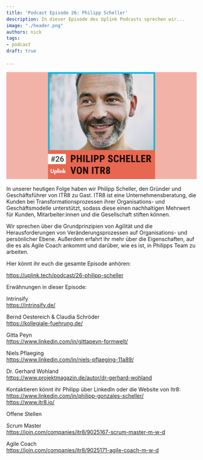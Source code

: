 ```yaml
---
title: 'Podcast Episode 26: Philipp Scheller'
description: In dieser Episode des Uplink Podcasts sprechen wir...
image: "./header.png"
authors: nick
tags:
- podcast
draft: true

---
```


![](header.png)

In unserer heutigen Folge haben wir Philipp Scheller, den Gründer und Geschäftsführer von ITR8 zu Gast. ITR8 ist eine Unternehmensberatung, die Kunden bei Transformationsprozessen ihrer Organisations- und Geschäftsmodelle unterstützt, sodass diese einen nachhaltigen Mehrwert für Kunden, Mitarbeiter:innen und die Gesellschaft stiften können.

Wir sprechen über die Grundprinzipien von Agilität und die Herausforderungen von Veränderungsprozessen auf Organisations- und persönlicher Ebene. Außerdem erfahrt ihr mehr über die Eigenschaften, auf die es als Agile Coach ankommt und darüber, wie es ist, in Philipps Team zu arbeiten.

<!--truncate-->

Hier könnt ihr euch die gesamte Episode anhören:

<emb>https://uplink.tech/podcast/26-philipp-scheller</emb>

Erwähnungen in dieser Episode:

Intrinsify<br />
https://intrinsify.de/

Bernd Oestereich & Claudia Schröder<br />
https://kollegiale-fuehrung.de/

Gitta Peyn<br />
https://www.linkedin.com/in/gittapeyn-formwelt/

Niels Pflaeging<br />
https://www.linkedin.com/in/niels-pflaeging-11a89/

Dr. Gerhard Wohland<br />
https://www.projektmagazin.de/autor/dr-gerhard-wohland

Kontaktieren könnt ihr Philipp über LinkedIn oder die Website von Itr8:<br />
https://www.linkedin.com/in/philipp-gonzales-scheller/<br />
https://www.itr8.io/

Offene Stellen

Scrum Master<br />
https://join.com/companies/itr8/9025167-scrum-master-m-w-d

Agile Coach<br />
https://join.com/companies/itr8/9025171-agile-coach-m-w-d
